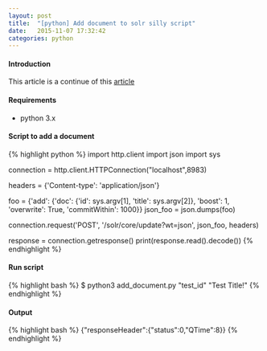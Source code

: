 ```yaml
---
layout: post
title:  "[python] Add document to solr silly script"
date:   2015-11-07 17:32:42
categories: python
---
```


#### Introduction
 This article is a continue of this [article](http://buele.github.io/solr/2015/11/07/hello-world-solr.html) 

#### Requirements
 - python 3.x 

#### Script to add a document 

{% highlight python %}
import http.client
import json
import sys

connection = http.client.HTTPConnection("localhost",8983)

headers = {'Content-type': 'application/json'}

foo = {'add': {'doc': {'id': sys.argv[1], 'title': sys.argv[2]}, 'boost': 1, 'overwrite': True, 'commitWithin': 1000}}
json_foo = json.dumps(foo)

connection.request('POST', '/solr/core/update?wt=json', json_foo, headers)

response = connection.getresponse()
print(response.read().decode())
{% endhighlight %} 

#### Run script
{% highlight bash %}
$ python3 add_document.py "test_id" "Test Title!"
{% endhighlight %} 


#### Output

{% highlight bash %} 
{"responseHeader":{"status":0,"QTime":8}}
{% endhighlight %}
